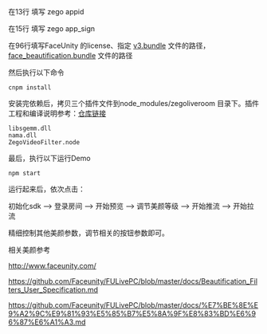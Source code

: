 

在13行 填写 zego appid

在15行 填写 zego app_sign

在96行填写FaceUnity 的license、指定 [v3.bundle](https://github.com/zegoim/faceunity-electron-addon/tree/master/sdk/fusdk/assets) 文件的路径，[face_beautification.bundle](https://github.com/zegoim/faceunity-electron-addon/tree/master/sdk/fusdk/assets) 文件的路径


然后执行以下命令

```
cnpm install

```

安装完依赖后，拷贝三个插件文件到node_modules/zegoliveroom 目录下。插件工程和编译说明参考：[仓库链接](https://github.com/zegoim/faceunity-electron-addon)
```
libsgemm.dll
nama.dll
ZegoVideoFilter.node
```




最后，执行以下运行Demo
```
npm start
```

运行起来后，依次点击：

初始化sdk --> 登录房间 --> 开始预览 --> 调节美颜等级 --> 开始推流 --> 开始拉流

精细控制其他美颜参数，调节相关的按钮参数即可。

相关美颜参考
    
http://www.faceunity.com/

https://github.com/Faceunity/FULivePC/blob/master/docs/Beautification_Filters_User_Specification.md

https://github.com/Faceunity/FULivePC/blob/master/docs/%E7%BE%8E%E9%A2%9C%E9%81%93%E5%85%B7%E5%8A%9F%E8%83%BD%E6%96%87%E6%A1%A3.md
    

